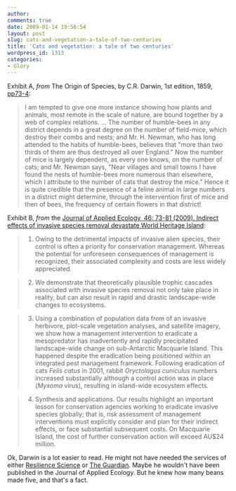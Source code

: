 ```yaml
---
author:
comments: true
date: 2009-01-14 19:56:54
layout: post
slug: cats-and-vegetation-a-tale-of-two-centuries
title: 'Cats and vegetation: a tale of two centuries'
wordpress_id: 1313
categories:
- Glory
---
```


Exhibit A, _from_ The Origin of Species, by C.R. Darwin, 1st edition, 1859, [pp73-4](http://darwin-online.org.uk/content/frameset?viewtype=text&itemID=F373&keywords=field+mice&pageseq=89):

> 
  
> 
> I am tempted to give one more instance showing how plants and animals, most remote in the scale of nature, are bound together by a web of complex relations. ... The number of humble-bees in any district depends in a great degree on the number of field-mice, which destroy their combs and nests; and Mr. H. Newman, who has long attended to the habits of humble-bees, believes that "more than two thirds of them are thus destroyed all over England." Now the number of mice is largely dependent, as every one knows, on the number of cats; and Mr. Newman says, "Near villages and small towns I have found the nests of humble-bees more numerous than elsewhere, which I attribute to the number of cats that destroy the mice." Hence it is quite credible that the presence of a feline animal in large numbers in a district might determine, through the intervention first of mice and then of bees, the frequency of certain flowers in that district!
> 
> 

Exhibit B, _from_ the [Journal of Applied Ecology, 46: 73-81 (2009). Indirect effects of invasive species removal devastate World Heritage Island](http://www3.interscience.wiley.com/journal/121638291/abstract):

> 
  
> 
> 1. Owing to the detrimental impacts of invasive alien species, their control is often a priority for conservation management. Whereas the potential for unforeseen consequences of management is recognized, their associated complexity and costs are less widely appreciated.
> 
> 

  
> 
> 2. We demonstrate that theoretically plausible trophic cascades associated with invasive species removal not only take place in reality, but can also result in rapid and drastic landscape-wide changes to ecosystems.
> 
> 

  
> 
> 3. Using a combination of population data from of an invasive herbivore, plot-scale vegetation analyses, and satellite imagery, we show how a management intervention to eradicate a mesopredator has inadvertently and rapidly precipitated landscape-wide change on sub-Antarctic Macquarie Island. This happened despite the eradication being positioned within an integrated pest management framework. Following eradication of cats _Felis catus_ in 2001, rabbit _Oryctolagus cuniculus_ numbers increased substantially although a control action was in place (_Myxoma_ virus), resulting in island-wide ecosystem effects.
> 
> 

  
> 
> 4. Synthesis and applications. Our results highlight an important lesson for conservation agencies working to eradicate invasive species globally; that is, risk assessment of management interventions must explicitly consider and plan for their indirect effects, or face substantial subsequent costs. On Macquarie Island, the cost of further conservation action will exceed AU$24 million.
> 
> 

Ok, Darwin is a lot easier to read. He might not have needed the services of either [Resilience Science](http://rs.resalliance.org/2009/01/14/elimination-of-cats-drives-trophic-cascade-in/) or [The Guardian](http://www.guardian.co.uk/environment/2009/jan/13/macquarie-cats-conservation). Maybe he wouldn't have been published in the Journal of Applied Ecology. But he knew how many beans made five, and that's a fact.


